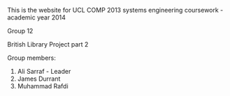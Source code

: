 This is the website for UCL COMP 2013 systems engineering coursework - academic year 2014

Group 12

British Library Project part 2

Group members:
1. Ali Sarraf - Leader
2. James Durrant
3. Muhammad Rafdi


